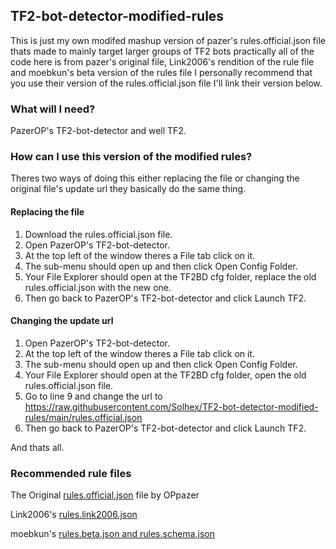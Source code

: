 ## TF2-bot-detector-modified-rules
This is just my own modifed mashup version of pazer's rules.official.json file thats made to mainly target larger groups of TF2 bots practically all of the 
code here is from pazer's original file, Link2006's rendition of the rule file and moebkun's beta version of the rules file I personally recommend that you
use their version of the rules.official.json file I'll link their version below.

### What will I need?
PazerOP's TF2-bot-detector and well TF2.

### How can I use this version of the modified rules?
Theres two ways of doing this either replacing the file or changing the original file's update url they basically do the same thing.

#### Replacing the file
1. Download the rules.official.json file.
2. Open PazerOP's TF2-bot-detector.
3. At the top left of the window theres a File tab click on it.
4. The sub-menu should open up and then click Open Config Folder.
5. Your File Explorer should open at the TF2BD cfg folder, replace the old rules.official.json with the new one.
6. Then go back to PazerOP's TF2-bot-detector and click Launch TF2.

#### Changing the update url
1. Open PazerOP's TF2-bot-detector.
2. At the top left of the window theres a File tab click on it.
3. The sub-menu should open up and then click Open Config Folder.
4. Your File Explorer should open at the TF2BD cfg folder, open the old rules.official.json file.
5. Go to line 9 and change the url to https://raw.githubusercontent.com/Solhex/TF2-bot-detector-modified-rules/main/rules.official.json
6. Then go back to PazerOP's TF2-bot-detector and click Launch TF2.

And thats all.

### Recommended rule files
The Original [rules.official.json][original-rules] file by OPpazer

Link2006's [rules.link2006.json][Link2006-raw-rules]

moebkun's [rules.beta.json and rules.schema.json][moebkun-list]

<!-- Links -->
[moebkun-list]:https://github.com/moebkun/lists
[original-rules]:https://github.com/PazerOP/tf2_bot_detector/blob/master/staging/cfg/rules.official.json
[Link2006-raw-rules]:https://gist.githubusercontent.com/Link2006/14afac0ebe7e8667b82b6d2cdf579a4d/raw/rules.link2006.json
